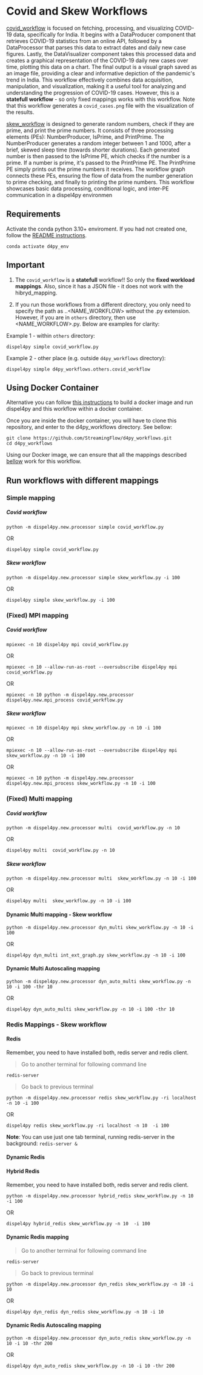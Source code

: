 # Covid and Skew Workflows

[covid_workflow](./covid_workflow.py) is focused on fetching, processing, and visualizing COVID-19 data, specifically for India. It begins with a DataProducer component that retrieves COVID-19 statistics from an online API, followed by a DataProcessor that parses this data to extract dates and daily new case figures. Lastly, the DataVisualizer component takes this processed data and creates a graphical representation of the COVID-19 daily new cases over time, plotting this data on a chart. The final output is a visual graph saved as an image file, providing a clear and informative depiction of the pandemic's trend in India. This workflow effectively combines data acquisition, manipulation, and visualization, making it a useful tool for analyzing and understanding the progression of COVID-19 cases. However, this is a **statefull workflow** - so only fixed mappings works with this workflow.  Note that this workflow generates a `covid_cases.png` file with the visualization of the results. 

[skew_workflow](./skew_workflow.py) is designed to generate random numbers, check if they are prime, and print the prime numbers. It consists of three processing elements (PEs): NumberProducer, IsPrime, and PrintPrime. The NumberProducer generates a random integer between 1 and 1000, after a brief, skewed sleep time (towards shorter durations). Each generated number is then passed to the IsPrime PE, which checks if the number is a prime. If a number is prime, it's passed to the PrintPrime PE. The PrintPrime PE simply prints out the prime numbers it receives. The workflow graph connects these PEs, ensuring the flow of data from the number generation to prime checking, and finally to printing the prime numbers. This workflow showcases basic data processing, conditional logic, and inter-PE communication in a dispel4py environmen

## Requirements


Activate the conda python 3.10+ enviroment. If you had not created one, follow the [README instructions](https://github.com/StreamingFlow/d4py/tree/main).

```
conda activate d4py_env
```

## Important

1. The `covid_workflow` is a **statefull** workflow!! So only the **fixed workload mappings**. Also, since it has a JSON file - it does not work with the hibryd_mapping. 

2. If you run those workflows from a different directory, you only need to specify the path as <DIR1>.<DIR2>.<NAME_WORKFLOW> without the .py extension. However, if you are in `others` directory, then use <NAME_WORKFLOW>.py. Below are examples for clarity:

Example 1 - within `others` directory:

```shell
dispel4py simple covid_workflow.py
```

Example 2 - other place (e.g. outside `d4py_workflows` directory):

```shell
dispel4py simple d4py_workflows.others.covid_workflow 
```

## Using Docker Container

Alternative you can follow [this instructions](https://github.com/StreamingFlow/d4py/tree/main#docker) to build a docker image and run dispel4py and this workflow within a docker container.

Once you are inside the docker container, you will have to clone this repository, and enter to the d4py_workflows directory. See bellow:
```
git clone https://github.com/StreamingFlow/d4py_workflows.git
cd d4py_workflows
```
Using our Docker  image, we can ensure that all the mappings described [bellow](https://github.com/StreamingFlow/d4py_workflows/tree/main/article_sentiment_analysis#run-the-workflow-with-different-mappings) work for this workflow.



## Run workflows with different mappings

### Simple mapping

##### Covid workflow

```shell
python -m dispel4py.new.processor simple covid_workflow.py 
```

OR

```shell
dispel4py simple covid_workflow.py 
```
##### Skew workflow

```shell
python -m dispel4py.new.processor simple skew_workflow.py -i 100 
```

OR

```shell
dispel4py simple skew_workflow.py -i 100
```

### (Fixed) MPI mapping

##### Covid workflow
```shell
mpiexec -n 10 dispel4py mpi covid_workflow.py 
```
OR 

```shell
mpiexec -n 10 --allow-run-as-root --oversubscribe dispel4py mpi covid_workflow.py 
```

OR

```shell
mpiexec -n 10 python -m dispel4py.new.processor dispel4py.new.mpi_process covid_workflow.py 
```

##### Skew workflow

```shell
mpiexec -n 10 dispel4py mpi skew_workflow.py -n 10 -i 100
```
OR 

```shell
mpiexec -n 10 --allow-run-as-root --oversubscribe dispel4py mpi skew_workflow.py -n 10 -i 100
```

OR

```shell
mpiexec -n 10 python -m dispel4py.new.processor dispel4py.new.mpi_process skew_workflow.py -n 10 -i 100 
```

### (Fixed) Multi mapping

##### Covid workflow

```
python -m dispel4py.new.processor multi  covid_workflow.py -n 10 
``` 
OR 

``` 
dispel4py multi  covid_workflow.py -n 10
``` 

##### Skew workflow

```
python -m dispel4py.new.processor multi  skew_workflow.py -n 10 -i 100
``` 
OR 

``` 
dispel4py multi  skew_workflow.py -n 10 -i 100
``` 
#### Dynamic Multi mapping - Skew workflow

```shell
python -m dispel4py.new.processor dyn_multi skew_workflow.py -n 10 -i 100 
```

OR 

```shell
dispel4py dyn_multi int_ext_graph.py skew_workflow.py -n 10 -i 100
```
 
#### Dynamic Multi Autoscaling mapping

```shell
python -m dispel4py.new.processor dyn_auto_multi skew_workflow.py -n 10 -i 100 -thr 10
```

OR

```shell
dispel4py dyn_auto_multi skew_workflow.py -n 10 -i 100 -thr 10
```

### Redis Mappings - Skew workflow

#### Redis

Remember, you need to have installed both, redis server and redis client. 

> Go to another terminal for following command line

```shell
redis-server
```

> Go back to previous terminal

```
python -m dispel4py.new.processor redis skew_workflow.py -ri localhost -n 10 -i 100  
``` 
OR

``` 
dispel4py redis skew_workflow.py -ri localhost -n 10  -i 100
``` 
**Note**: You can use just one tab terminal, running redis-server in the background: `redis-server &`


#### Dynamic Redis

#### Hybrid Redis
Remember, you need to have installed both, redis server and redis client. 

```
python -m dispel4py.new.processor hybrid_redis skew_workflow.py -n 10 -i 100  
``` 
OR

``` 
dispel4py hybrid_redis skew_workflow.py -n 10  -i 100
``` 

#### Dynamic Redis mapping

> Go to another terminal for following command line

```shell
redis-server
```

> Go back to previous terminal

```shell
python -m dispel4py.new.processor dyn_redis skew_workflow.py -n 10 -i 10
```
OR
```shell
dispel4py dyn_redis dyn_redis skew_workflow.py -n 10 -i 10 
```

#### Dynamic Redis Autoscaling mapping
```shell
python -m dispel4py.new.processor dyn_auto_redis skew_workflow.py -n 10 -i 10 -thr 200
```

OR
```shell
dispel4py dyn_auto_redis skew_workflow.py -n 10 -i 10 -thr 200
```

